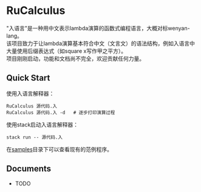 # RuCalculus

"入语言"是一种用中文表示lambda演算的函数式编程语言，大概对标wenyan-lang。  
该项目致力于让lambda演算基本符合中文（文言文）的语法结构，例如入语言中大量使用后缀表达式（如square x写作甲之平方）。  
项目刚刚启动，功能和文档尚不完全，欢迎贡献任何力量。

## Quick Start

使用入语言解释器：
```
RuCalculus 源代码.入
RuCalculus 源代码.入 -d   # 逐步打印演算过程
```

使用stack启动入语言解释器：
```
stack run -- 源代码.入
```

在[samples](./samples/)目录下可以查看现有的范例程序。

## Documents

- TODO
